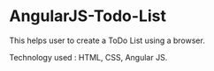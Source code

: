 # AngularJS-Todo-List
This helps user to create a ToDo List using a browser.


Technology used : HTML, CSS, Angular JS.
